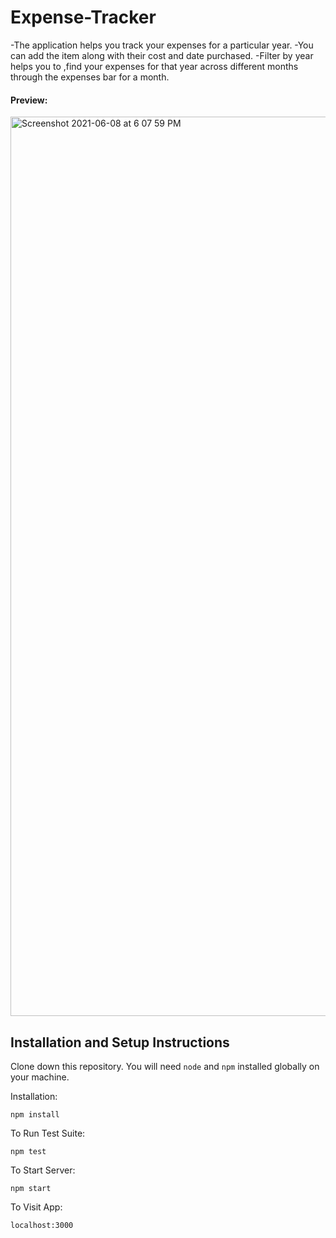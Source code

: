 # Expense-Tracker

-The application helps you track your expenses for a particular year. 
-You can add the item along with their cost and date purchased.
-Filter by year helps you to ,find your expenses for that year across different months through the expenses bar for a month.


#### Preview:   

<img width="1439" alt="Screenshot 2021-06-08 at 6 07 59 PM" src="https://user-images.githubusercontent.com/63841527/121186584-e3526c00-c884-11eb-820a-c40544e891a6.png">



## Installation and Setup Instructions


Clone down this repository. You will need `node` and `npm` installed globally on your machine.  

Installation:

`npm install`  

To Run Test Suite:  

`npm test`  

To Start Server:

`npm start`  

To Visit App:

`localhost:3000`  
